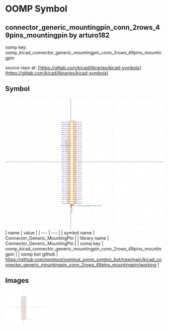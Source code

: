 # OOMP Symbol  
## connector_generic_mountingpin_conn_2rows_49pins_mountingpin  by arturo182  
  
oomp key: oomp_kicad_connector_generic_mountingpin_conn_2rows_49pins_mountingpin  
  
source repo at: [https://gitlab.com/kicad/libraries/kicad-symbols](https://gitlab.com/kicad/libraries/kicad-symbols)  
## Symbol  
  
[![working.png](working_600.png)](working.png)  
| name | value | 
| --- | --- | 
| symbol name | Connector_Generic_MountingPin | 
| library name | Connector_Generic_MountingPin | 
| oomp key | oomp_kicad_connector_generic_mountingpin_conn_2rows_49pins_mountingpin | 
| oomp bot github | https://github.com/oomlout/oomlout_oomp_symbol_bot/tree/main/kicad_connector_generic_mountingpin_conn_2rows_49pins_mountingpin/working | 
## Images  
  
[![working.png](working_140.png)](working.png)  
